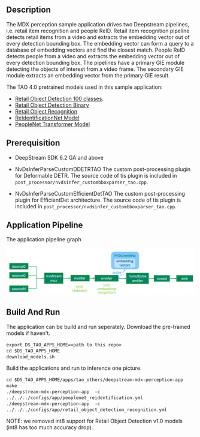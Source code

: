 ## Description

The MDX perception sample application drives two Deepstream pipelines, i.e. retail
item recognition and people ReID. Retail item recognition pipeline detects retail
items from a video and extracts the embedding vector out of every detection bounding box.
The embedding vector can form a query to a database of embedding vectors and find
the closest match.
People ReID detects people from a video and extracts the embedding vector out of
every detection bounding box. The pipelines have a primary GIE module detecting
the objects of interest from a video frame. The secondary GIE module extracts an
embedding vector from the primary GIE result.

The TAO 4.0 pretrained models used in this sample application:

- [Retail Object Detection 100 classes](https://catalog.ngc.nvidia.com/orgs/nvidia/teams/tao/models/retail_object_detection).
- [Retail Object Detection Binary](https://catalog.ngc.nvidia.com/orgs/nvidia/teams/tao/models/retail_object_detection)
- [Retail Object Recognition](https://catalog.ngc.nvidia.com/orgs/nvidia/teams/tao/models/retail_object_recognition)
- [ReIdentificationNet Model](https://catalog.ngc.nvidia.com/orgs/nvidia/teams/tao/models/reidentificationnet)
- [PeopleNet Transformer Model](https://catalog.ngc.nvidia.com/orgs/nvidia/teams/tao/models/peoplenet_transformer)

## Prerequisition

- DeepStream SDK 6.2 GA and above

- NvDsInferParseCustomDDETRTAO
  The custom post-processing plugin for Deformable DETR. The source code of tis plugin
  is included in `post_processor/nvdsinfer_custombboxparser_tao.cpp`.

- NvDsInferParseCustomEfficientDetTAO
  The custom post-processing plugin for EfficientDet architecture. The source code
  of tis plugin is included in `post_processor/nvdsinfer_custombboxparser_tao.cpp`.

## Application Pipeline

The application pipeline graph

![MDX perception application pipeline](mdx_perception_pipeline.png)

## Build And Run

The application can be build and run seperately. Download the pre-trained models if haven't.

```
export DS_TAO_APPS_HOME=<path to this repo>
cd $DS_TAO_APPS_HOME
download_models.sh
```

Build the applications and run to inference one picture.

```
cd $DS_TAO_APPS_HOME/apps/tao_others/deepstream-mdx-perception-app
make
./deepstream-mdx-perception-app  -c ../../../configs/app/peoplenet_reidentification.yml
./deepstream-mdx-perception-app  -c ../../../configs/app/retail_object_detection_recognition.yml
```

NOTE: we removed int8 support for Retail Object Detection v1.0 models (int8 has too much accuracy drop).
